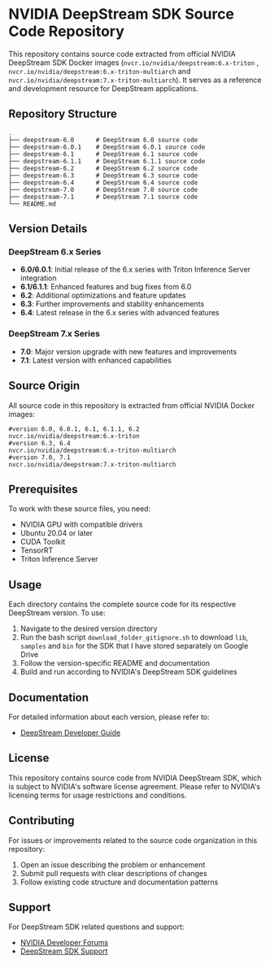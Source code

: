 # NVIDIA DeepStream SDK Source Code Repository

This repository contains source code extracted from official NVIDIA DeepStream SDK Docker images (`nvcr.io/nvidia/deepstream:6.x-triton` , `nvcr.io/nvidia/deepstream:6.x-triton-multiarch` and `nvcr.io/nvidia/deepstream:7.x-triton-multiarch`). It serves as a reference and development resource for DeepStream applications.

## Repository Structure

```
.
├── deepstream-6.0      # DeepStream 6.0 source code
├── deepstream-6.0.1    # DeepStream 6.0.1 source code
├── deepstream-6.1      # DeepStream 6.1 source code
├── deepstream-6.1.1    # DeepStream 6.1.1 source code
├── deepstream-6.2      # DeepStream 6.2 source code
├── deepstream-6.3      # DeepStream 6.3 source code
├── deepstream-6.4      # DeepStream 6.4 source code
├── deepstream-7.0      # DeepStream 7.0 source code
├── deepstream-7.1      # DeepStream 7.1 source code
└── README.md           
```

## Version Details

### DeepStream 6.x Series
- **6.0/6.0.1**: Initial release of the 6.x series with Triton Inference Server integration
- **6.1/6.1.1**: Enhanced features and bug fixes from 6.0
- **6.2**: Additional optimizations and feature updates
- **6.3**: Further improvements and stability enhancements
- **6.4**: Latest release in the 6.x series with advanced features

### DeepStream 7.x Series
- **7.0**: Major version upgrade with new features and improvements
- **7.1**: Latest version with enhanced capabilities

## Source Origin

All source code in this repository is extracted from official NVIDIA Docker images:
```
#version 6.0, 6.0.1, 6.1, 6.1.1, 6.2
nvcr.io/nvidia/deepstream:6.x-triton
#version 6.3, 6.4
nvcr.io/nvidia/deepstream:6.x-triton-multiarch
#version 7.0, 7.1
nvcr.io/nvidia/deepstream:7.x-triton-multiarch
```

## Prerequisites

To work with these source files, you need:
- NVIDIA GPU with compatible drivers
- Ubuntu 20.04 or later
- CUDA Toolkit
- TensorRT
- Triton Inference Server

## Usage

Each directory contains the complete source code for its respective DeepStream version. To use:

1. Navigate to the desired version directory
2. Run the bash script `download_folder_gitignore.sh` to download `lib`, `samples` and `bin` for the SDK that I have stored separately on Google Drive
3. Follow the version-specific README and documentation
4. Build and run according to NVIDIA's DeepStream SDK guidelines

## Documentation

For detailed information about each version, please refer to:
- [DeepStream Developer Guide](https://docs.nvidia.com/metropolis/deepstream/dev-guide/)

## License

This repository contains source code from NVIDIA DeepStream SDK, which is subject to NVIDIA's software license agreement. Please refer to NVIDIA's licensing terms for usage restrictions and conditions.

## Contributing

For issues or improvements related to the source code organization in this repository:
1. Open an issue describing the problem or enhancement
2. Submit pull requests with clear descriptions of changes
3. Follow existing code structure and documentation patterns

## Support

For DeepStream SDK related questions and support:
- [NVIDIA Developer Forums](https://forums.developer.nvidia.com/c/accelerated-computing/intelligent-video-analytics/deepstream-sdk/)
- [DeepStream SDK Support](https://developer.nvidia.com/deepstream-sdk)